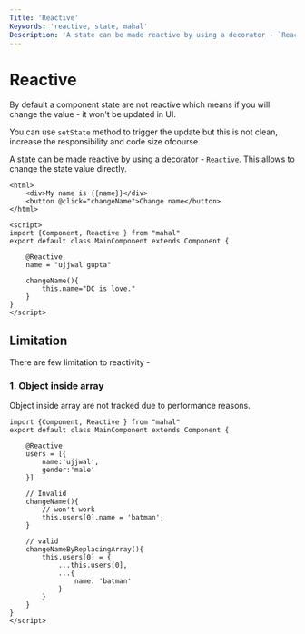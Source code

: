 ```yaml
---
Title: 'Reactive'
Keywords: 'reactive, state, mahal'
Description: 'A state can be made reactive by using a decorator - `Reactive`. This allows to change the state value directly.'
---
```


# Reactive

By default a component state are not reactive which means if you will change the value - it won't be updated in UI.

You can use `setState` method to trigger the update but this is not clean, increase the responsibility and code size ofcourse.

A state can be made reactive by using a decorator - `Reactive`. This allows to change the state value directly.

```
<html>
    <div>My name is {{name}}</div>
    <button @click="changeName">Change name</button>
</html>

<script>
import {Component, Reactive } from "mahal"
export default class MainComponent extends Component {

    @Reactive
    name = "ujjwal gupta"

    changeName(){
        this.name="DC is love."
    }
}
</script>
```

## Limitation

There are few limitation to reactivity - 

### 1. Object inside array

Object inside array are not tracked due to performance reasons.

```
import {Component, Reactive } from "mahal"
export default class MainComponent extends Component {

    @Reactive
    users = [{
        name:'ujjwal',
        gender:'male'
    }]

    // Invalid
    changeName(){
        // won't work
        this.users[0].name = 'batman'; 
    }

    // valid
    changeNameByReplacingArray(){
        this.users[0] = {
            ...this.users[0],
            ...{
                name: 'batman'
            }
        }
    }
}
</script>
```